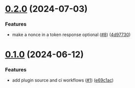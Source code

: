 # [0.2.0](https://github.com/hyperledger/identus-keycloak-plugins/compare/v0.1.0...v0.2.0) (2024-07-03)


### Features

* make a nonce in a token response optional ([#8](https://github.com/hyperledger/identus-keycloak-plugins/issues/8)) ([4d97730](https://github.com/hyperledger/identus-keycloak-plugins/commit/4d977308d14358616a0577834714bbad290f9729))

# [0.1.0](https://github.com/hyperledger/identus-keycloak-plugins/compare/v0.0.0...v0.1.0) (2024-06-12)


### Features

* add plugin source and ci workflows ([#1](https://github.com/hyperledger/identus-keycloak-plugins/issues/1)) ([e69c1ac](https://github.com/hyperledger/identus-keycloak-plugins/commit/e69c1acf2f6e873e66856c4c4ad6652781f9efed))
